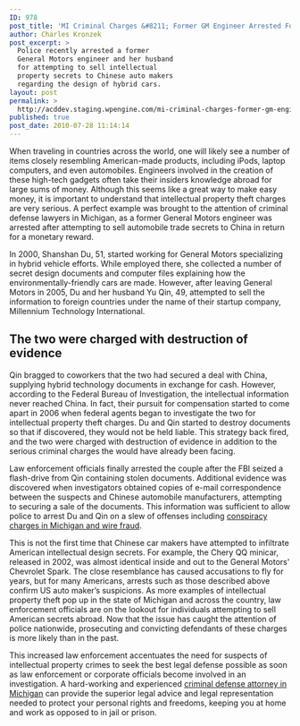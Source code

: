 ```yaml
---
ID: 978
post_title: 'MI Criminal Charges &#8211; Former GM Engineer Arrested For Intellectual Property Theft'
author: Charles Kronzek
post_excerpt: >
  Police recently arrested a former
  General Motors engineer and her husband
  for attempting to sell intellectual
  property secrets to Chinese auto makers
  regarding the design of hybrid cars.
layout: post
permalink: >
  http://acddev.staging.wpengine.com/mi-criminal-charges-former-gm-engineer-arrested-for-intellectual-property-theft.html
published: true
post_date: 2010-07-28 11:14:14
---
```

When traveling in countries across the world, one will likely see a number of items closely resembling American-made products, including iPods, laptop computers, and even automobiles. Engineers involved in the creation of these high-tech gadgets often take their insiders knowledge abroad for large sums of money. Although this seems like a great way to make easy money, it is important to understand that intellectual property theft charges are very serious. A perfect example was brought to the attention of criminal defense lawyers in Michigan, as a former General Motors engineer was arrested after attempting to sell automobile trade secrets to China in return for a monetary reward.

In 2000, Shanshan Du, 51, started working for General Motors specializing in hybrid vehicle efforts. While employed there, she collected a number of secret design documents and computer files explaining how the environmentally-friendly cars are made. However, after leaving General Motors in 2005, Du and her husband Yu Qin, 49, attempted to sell the information to foreign countries under the name of their startup company, Millennium Technology International.


<h2>The two were charged with destruction of evidence</h2>

Qin bragged to coworkers that the two had secured a deal with China, supplying hybrid technology documents in exchange for cash. However, according to the Federal Bureau of Investigation, the intellectual information never reached China. In fact, their pursuit for compensation started to come apart in 2006 when federal agents began to investigate the two for intellectual property theft charges. Du and Qin started to destroy documents so that if discovered, they would not be held liable. This strategy back fired, and the two were charged with destruction of evidence in addition to the serious criminal charges the would have already been facing.

Law enforcement officials finally arrested the couple after the FBI seized a flash-drive from Qin containing stolen documents. Additional evidence was discovered when investigators obtained copies of e-mail correspondence between the suspects and Chinese automobile manufacturers, attempting to securing a sale of the documents. This information was sufficient to allow police to arrest Du and Qin on a slew of offenses including <a href="http://acddev.staging.wpengine.com/white-collar-crimes.html" target="_blank">conspiracy charges in Michigan and wire fraud</a>.

This is not the first time that Chinese car makers have attempted to infiltrate American intellectual design secrets. For example, the Chery QQ minicar, released in 2002, was almost identical inside and out to the General Motors' Chevrolet Spark. The close resemblance has caused accusations to fly for years, but for many Americans, arrests such as those described above confirm US auto maker’s suspicions. As more examples of intellectual property theft pop up in the state of Michigan and across the country, law enforcement officials are on the lookout for individuals attempting to sell American secrets abroad. Now that the issue has caught the attention of police nationwide, prosecuting and convicting defendants of these charges is more likely than in the past.

This increased law enforcement accentuates the need for suspects of intellectual property crimes to seek the best legal defense possible as soon as law enforcement or corporate officials become involved in an investigation. A hard-working and experienced <a href="http://acddev.staging.wpengine.com" target="_blank">criminal defense attorney in Michigan</a> can provide the superior legal advice and legal representation needed to protect your personal rights and freedoms, keeping you at home and work as opposed to in jail or prison.